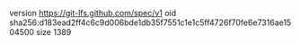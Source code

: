 version https://git-lfs.github.com/spec/v1
oid sha256:d183ead2ff4c6c9d006bde1db35f7551c1e1c5ff4726f70fe6e7316ae1504500
size 1389
